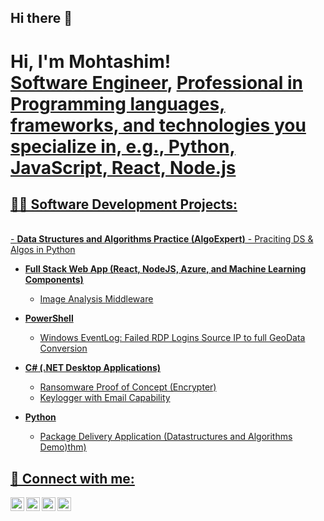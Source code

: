 ## Hi there 👋

<h1>Hi, I'm Mohtashim! <br/><a href="https://github.com/joshmadakor1">Software Engineer</a>, <a href="https://www.linkedin.com/in/mohtashimnaseem/">Professional in Programming languages, frameworks, and technologies you specialize in, e.g., Python, JavaScript, React, Node.js</h1>
<h2>👨‍💻 Software Development Projects:</h2><br>
- <b>Data Structures and Algorithms Practice (AlgoExpert)</b>
  - Praciting DS & Algos in Python

- <b>Full Stack Web App (React, NodeJS, Azure, and Machine Learning Components)</b>
  - Image Analysis Middleware

- <b>PowerShell</b>
  - Windows EventLog: Failed RDP Logins Source IP to full GeoData Conversion

- <b>C# (.NET Desktop Applications)</b>
  - Ransomware Proof of Concept (Encrypter)
  - Keylogger with Email Capability

- <b>Python</b>
  - Package Delivery Application (Datastructures and Algorithms Demo)thm)

<h2> 🤳 Connect with me:</h2>

[<img align="left" alt="JoshMadakor | YouTube" width="22px" src="https://cdn.jsdelivr.net/npm/simple-icons@v3/icons/youtube.svg" />][youtube]
[<img align="left" alt="JoshMadakor | Twitter" width="22px" src="https://cdn.jsdelivr.net/npm/simple-icons@v3/icons/twitter.svg" />][twitter]
[<img align="left" alt="JoshMadakor | LinkedIn" width="22px" src="https://cdn.jsdelivr.net/npm/simple-icons@v3/icons/linkedin.svg" />][linkedin]
[<img align="left" alt="JoshMadakor | Instagram" width="22px" src="https://cdn.jsdelivr.net/npm/simple-icons@v3/icons/instagram.svg" />][instagram]

[twitter]: https://twitter.com/joshmadakor
[youtube]: https://www.youtube.com/c/joshmadakor
[instagram]: https://www.instagram.com/joshmadakor/
[linkedin]: https://linkedin.com/in/joshmadakor

<!--
**joshmadakor1/joshmadakor1** is a ✨ _special_ ✨ repository because its `README.md` (this file) appears on your GitHub profile.

Here are some ideas to get you started:

- 🔭 I’m currently working on ...
- 🌱 I’m currently learning ...
- 👯 I’m looking to collaborate on ...
- 🤔 I’m looking for help with ...
- 💬 Ask me about ...
- 📫 How to reach me: ...
- 😄 Pronouns: ...
- ⚡ Fun fact: ...
-->
